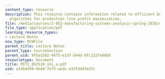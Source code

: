 ```yaml
---
content_type: resource
description: This resource contains information related to efficient buffer design
  algorithms for production line profit maximization.
file: /media/courses/2-852-manufacturing-systems-analysis-spring-2010/e14b4d99bb407e75aedce33fddd3e15c_MIT2_852S10_shi_a.pdf
file_type: application/pdf
learning_resource_types:
- Lecture Notes
ocw_type: OCWFile
parent_title: Lecture Notes
parent_type: CourseSection
parent_uid: 9fba1582-40f5-e13f-b44d-9fc132fe86b0
resourcetype: Document
title: MIT2_852S10_shi_a.pdf
uid: e14b4d99-bb40-7e75-aedc-e33fddd3e15c
---
```

